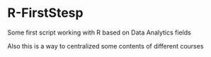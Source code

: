 # R-FirstStesp
Some first script working with R based on Data Analytics fields

Also this is a way to centralized some contents of different courses

